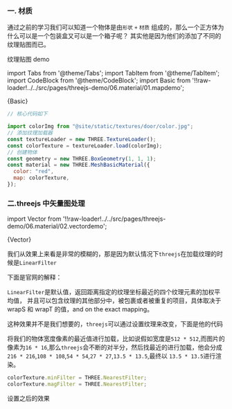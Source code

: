 ### 一. 材质

通过之前的学习我们可以知道一个物体是由`形状` `+` `材质` 组成的，那么一个正方体为什么可以是一个包装盒又可以是一个箱子呢？
其实他是因为他们的添加了不同的纹理贴图而已。

<a to="/threejs-demo/06.material/01.mapdemo">纹理贴图 demo</a>

import Tabs from '@theme/Tabs';
import TabItem from '@theme/TabItem';
import CodeBlock from '@theme/CodeBlock';
import Basic from '!!raw-loader!../../src/pages/threejs-demo/06.material/01.mapdemo';

<Tabs>
  <TabsItem value="mapdemo" label="threejs">
    <CodeBlock language="tsx">{Basic}</CodeBlock>
  </TabsItem>
  
</Tabs>

```js
// 核心代码如下

import colorImg from "@site/static/textures/door/color.jpg";
// 添加纹理加载器
const textureLoader = new THREE.TextureLoader();
const colorTexture = textureLoader.load(colorImg);
// 创建物体
const geometry = new THREE.BoxGeometry(1, 1, 1);
const material = new THREE.MeshBasicMaterial({
  color: "red",
  map: colorTexture,
});
```

### 二.threejs 中<a to="/threejs-demo/06.material/02.vectordemo">矢量图</a>处理

import Vector from '!!raw-loader!../../src/pages/threejs-demo/06.material/02.vectordemo';

<Tabs>
  <TabsItem value="mapdemo" label="threejs">
    <CodeBlock language="tsx">{Vector}</CodeBlock>
  </TabsItem>
</Tabs>

我们从效果上来看是非常的模糊的，那是因为默认情况下`threejs`在加载纹理的时候是`LinearFilter`

下面是官网的解释：

`LinearFilter`是默认值，返回距离指定的纹理坐标最近的四个纹理元素的加权平均值， 并且可以包含纹理的其他部分中，被包裹或者被重复的项目，具体取决于 wrapS 和 wrapT 的值，and on the exact mapping。

这种效果并不是我们想要的，`threejs`可以通过设置纹理来改变，下面是他的代码

将我们的物体宽度像素的最近值进行加载，比如说假如宽度是`512 * 512`,而图片的像素为`16 * 16`,那么`threejs`会不断的对半分，然后找最近的进行加载，他会分成`216 * 216`,`108 * 108`,`54 * 54`,`27 * 27`,`13.5 * 13.5`,最终以 `13.5 * 13.5`进行渲染。

```js
colorTexture.minFilter = THREE.NearestFilter;
colorTexture.magFilter = THREE.NearestFilter;
```

<a to="/threejs-demo/06.material/03.vectorresult">设置之后的效果</a>
